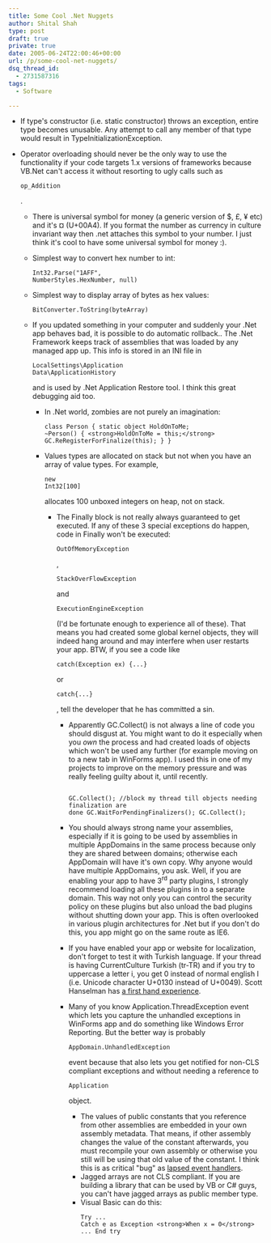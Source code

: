 ```yaml
---
title: Some Cool .Net Nuggets
author: Shital Shah
type: post
draft: true
private: true
date: 2005-06-24T22:00:46+00:00
url: /p/some-cool-net-nuggets/
dsq_thread_id:
  - 2731587316
tags:
  - Software

---
```

  * If type's constructor (i.e. static constructor) throws an exception, entire type becomes unusable. Any attempt to call any member of that type would result in TypeInitializationException.
  * Operator overloading should never be the only way to use the functionality if your code targets 1.x versions of frameworks because VB.Net can't access it without resorting to ugly calls such as <pre class="code-inline"><code>op_Addition</code></pre>

    .</li>

      * There is universal symbol for money (a generic version of $, £, ¥ etc) and it's ¤ (U+00A4). If you format the number as currency in culture invariant way then .net attaches this symbol to your number. I just think it's cool to have some universal symbol for money :).
      * Simplest way to convert hex number to int: <pre class="code-inline"><code>Int32.Parse("1AFF", NumberStyles.HexNumber, null)</code></pre>

      * Simplest way to display array of bytes as hex values: <pre class="code-inline"><code>BitConverter.ToString(byteArray)</code></pre>

      * If you updated something in your computer and suddenly your .Net app behaves bad, it is possible to do automatic rollback.. The .Net Framework keeps track of assemblies that was loaded by any managed app up. This info is stored in an INI file in <pre class="code-inline"><code>LocalSettings\Application Data\ApplicationHistory</code></pre>

        and is used by .Net Application Restore tool. I think this great debugging aid too.</li>

          * In .Net world, zombies are not purely an imagination: <pre class="code-block"><code>class Person
{
        static object HoldOnToMe;
        ~Person()
        {
                &lt;strong>HoldOnToMe = this;&lt;/strong>
                GC.ReRegisterForFinalize(this);
        }
}
</code></pre>

          * Values types are allocated on stack but not when you have an array of value types. For example, <pre class="code-inline"><code>new Int32[100]</code></pre>

            allocates 100 unboxed integers on heap, not on stack.</li>

              * The Finally block is not really always guaranteed to get executed. If any of these 3 special exceptions do happen, code in Finally won't be executed: <pre class="code-inline"><code>OutOfMemoryException</code></pre>

                ,

                <pre class="code-inline"><code>StackOverFlowException</code></pre>

                and

                <pre class="code-inline"><code>ExecutionEngineException</code></pre>

                (I'd be fortunate enough to experience all of these). That means you had created some global kernel objects, they will indeed hang around and may interfere when user restarts your app. BTW, if you see a code like

                <pre class="code-inline"><code>catch(Exception ex) {...}</code></pre>

                or

                <pre class="code-inline"><code>catch{...}</code></pre>

                , tell the developer that he has committed a sin.</li>

                  * Apparently GC.Collect() is not always a line of code you should disgust at. You might want to do it especially when you _own_ the process and had created loads of objects which won't be used any further (for example moving on to a new tab in WinForms app). I used this in one of my projects to improve on the memory pressure and was really feeling guilty about it, until recently. <pre class="code-block"><code>        GC.Collect();
        //block my thread till objects needing finalization are done
        GC.WaitForPendingFinalizers();
        GC.Collect();
</code></pre>

                  * You should always strong name your assemblies, especially if it is going to be used by assemblies in multiple AppDomains in the same process because only they are shared between domains; otherwise each AppDomain will have it's own copy. Why anyone would have multiple AppDomains, you ask. Well, if you are enabling your app to have 3<sup>rd</sup> party plugins, I strongly recommend loading all these plugins in to a separate domain. This way not only you can control the security policy on these plugins but also unload the bad plugins without shutting down your app. This is often overlooked in various plugin architectures for .Net but if you don't do this, you app might go on the same route as IE6.
                  * If you have enabled your app or website for localization, don't forget to test it with Turkish language. If your thread is having CurrentCulture Turkish (tr-TR) and if you try to uppercase a letter i, you get 0 instead of normal english I (i.e. Unicode character U+0130 instead of U+0049). Scott Hanselman has [a first hand experience][1].
                  * Many of you know Application.ThreadException event which lets you capture the unhandled exceptions in WinForms app and do something like Windows Error Reporting. But the better way is probably <pre class="code-inline"><code>AppDomain.UnhandledException</code></pre>

                    event because that also lets you get notified for non-CLS compliant exceptions and without needing a reference to

                    <pre class="code-inline"><code>Application</code></pre>

                    object.</li>

                      * The values of public constants that you reference from other assemblies are embedded in your own assembly metadata. That means, if other assembly changes the value of the constant afterwards, you must recompile your own assembly or otherwise you still will be using that old value of the constant. I think this is as critical "bug" as [lapsed event handlers][2].
                      * Jagged arrays are not CLS compliant. If you are building a library that can be used by VB or C# guys, you can't have jagged arrays as public member type.
                      * Visual Basic can do this: <pre class="code-block"><code>Try
        ...
Catch e as Exception &lt;strong>When x = 0&lt;/strong>
        ...
End try
</code></pre></ul>

 [1]: http://www.hanselman.com/blog/UpdateOnTheDasBlogTurkishIBugAndAReminderToMeOnGlobalization.aspx
 [2]: http://groups.yahoo.com/group/win_tech_off_topic/message/27597 "My post on OT list about how troublesome this problem could be"